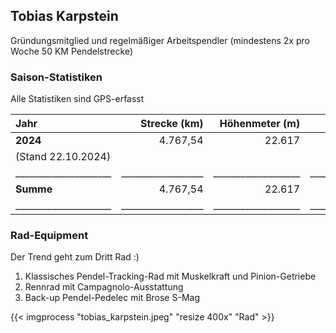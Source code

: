 ## Tobias Karpstein

Gründungsmitglied und regelmäßiger Arbeitspendler (mindestens 2x pro Woche 50 KM Pendelstrecke)

### Saison-Statistiken

Alle Statistiken sind GPS-erfasst

| Jahr                | Strecke (km)     | Höhenmeter (m)    | Zeit             | Pace       |
| :------------------ | ----------------:| ----------------: |----------------: |----------: |
| **2024**            | 4.767,54         | 22.617            | 235 h 2 min      |20,6 km/h   |
| (Stand 22.10.2024)  |                  |                   |                  |            |
|_____________________|__________________|___________________|__________________|____________|
| **Summe**           | 4.767,54         | 22.617            | 235 h 2 min      |            |
|_____________________|__________________|___________________|__________________|____________|

### Rad-Equipment

Der Trend geht zum Dritt Rad :)

1. Klassisches Pendel-Tracking-Rad mit Muskelkraft und Pinion-Getriebe
2. Rennrad mit Campagnolo-Ausstattung
3. Back-up Pendel-Pedelec mit Brose S-Mag

{{< imgprocess "tobias_karpstein.jpeg" "resize 400x" "Rad" >}}
